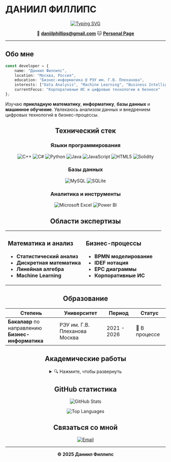 # ДАНИИЛ ФИЛЛИПС

<div align="center">
  
[![Typing SVG](https://readme-typing-svg.herokuapp.com?font=Fira+Code&pause=1000&color=36BCF7FF&center=true&vCenter=true&width=435&lines=Студент+Бизнес-информатики;РЭУ+им.+Г.В.+Плеханова;Москва%2C+Россия)](https://git.io/typing-svg)

📧 **daniilphillips@gmail.com** 🐱 **[Personal Page](https://daniilphillips.github.io/)**

</div>

---

## Обо мне

```typescript
const developer = {
    name: "Даниил Филлипс",
    location: "Москва, Россия",
    education: "Бизнес-информатика @ РЭУ им. Г.В. Плеханова",
    interests: ["Data Analysis", "Machine Learning", "Business Intelligence"],
    currentFocus: "Корпоративные ИС и цифровые технологии в бизнесе"
};
```

Изучаю **прикладную математику**, **информатику**, **базы данных** и **машинное обучение**. Увлекаюсь анализом данных и внедрением цифровых технологий в бизнес-процессы.

<div align="center">
  
## Технический стек

### Языки программирования
![C++](https://img.shields.io/badge/C++-%2300599C.svg?style=for-the-badge&logo=c%2B%2B&logoColor=white)
![C#](https://img.shields.io/badge/C%23-%23239120.svg?style=for-the-badge&logo=c-sharp&logoColor=white)
![Python](https://img.shields.io/badge/Python-3670A0?style=for-the-badge&logo=python&logoColor=ffdd54)
![Java](https://img.shields.io/badge/Java-%23ED8B00.svg?style=for-the-badge&logo=java&logoColor=white)
![JavaScript](https://img.shields.io/badge/JavaScript-%23323330.svg?style=for-the-badge&logo=javascript&logoColor=%23F7DF1E)
![HTML5](https://img.shields.io/badge/HTML5-%23E34F26.svg?style=for-the-badge&logo=html5&logoColor=white)
![Solidity](https://img.shields.io/badge/Solidity-%23363636.svg?style=for-the-badge&logo=solidity&logoColor=white)

### Базы данных
![MySQL](https://img.shields.io/badge/MySQL-%2300f.svg?style=for-the-badge&logo=mysql&logoColor=white)
![SQLite](https://img.shields.io/badge/SQLite-%2307405e.svg?style=for-the-badge&logo=sqlite&logoColor=white)

### Аналитика и инструменты
![Microsoft Excel](https://img.shields.io/badge/Microsoft_Excel-217346?style=for-the-badge&logo=microsoft-excel&logoColor=white)
![Power BI](https://img.shields.io/badge/Power%20BI-F2C811?style=for-the-badge&logo=powerbi&logoColor=black)

</div>

<div align="center">
  
## Области экспертизы

<table>
<tr>
<td width="50%">

### Математика и анализ
-  **Статистический анализ**
-  **Дискретная математика**
-  **Линейная алгебра**
-  **Machine Learning**

</td>
<td width="50%">

### Бизнес-процессы
-  **BPMN моделирование**
-  **IDEF нотация**
-  **EPC диаграммы**
-  **Корпоративные ИС**

</td>
</tr>
</table>

## Образование

<div align="center">
  
| Степень | Университет | Период | Статус |
|---------|-------------|---------|---------|
| **Бакалавр** по направлению<br/>**Бизнес-информатика** | РЭУ им. Г.В. Плеханова<br/>Москва | 2021 - 2026 | 🎯 В процессе |

</div>

## Академические работы

<details>
<summary>🔍 Нажмите, чтобы развернуть</summary>

### Курсовая работа (2023)
**"Сетевые службы: архитектура, протоколы и безопасность"**
- Исследование архитектуры современных сетевых служб
- Анализ протоколов передачи данных
- Оценка методов обеспечения безопасности

</details>

## GitHub статистика

<div align="center">
  
![GitHub Stats](https://github-readme-stats.vercel.app/api?username=DaniilPhillips&show_icons=true&theme=tokyonight&hide_border=true)

![Top Languages](https://github-readme-stats.vercel.app/api/top-langs/?username=DaniilPhillips&layout=compact&theme=tokyonight&hide_border=true)

</div>

## Связаться со мной

<div align="center">

[![Email](https://img.shields.io/badge/Email-D14836?style=for-the-badge&logo=gmail&logoColor=white)](mailto:daniilphillips@gmail.com)

</div>

---

<div align="center">

**© 2025 Даниил Филлипс**

</div>
